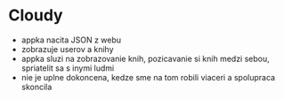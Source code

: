 # Cloudy

- appka nacita JSON z webu
- zobrazuje userov a knihy
- appka sluzi na zobrazovanie knih, pozicavanie si knih medzi sebou, spriatelit sa s inymi ludmi
- nie je uplne dokoncena, kedze sme na tom robili viaceri a spolupraca skoncila
